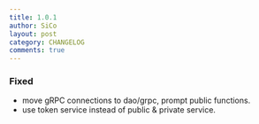 ```yaml
---
title: 1.0.1
author: SiCo
layout: post
category: CHANGELOG
comments: true
---
```

### Fixed
- move gRPC connections to dao/grpc, prompt public functions.
- use token service instead of public & private service.
